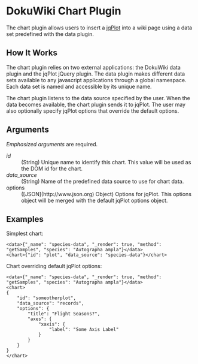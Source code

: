 # DokuWiki Chart Plugin

The chart plugin allows users to insert a [jqPlot](http://www.jqplot.com) into a
wiki page using a data set predefined with the data plugin.

## How It Works

The chart plugin relies on two external applications: the DokuWiki data plugin
and the jqPlot jQuery plugin. The data plugin makes different data sets
available to any javascript applications through a global namespace. Each data
set is named and accessible by its unique name.

The chart plugin listens to the data source specified by the user. When the data
becomes available, the chart plugin sends it to jqPlot. The user may also
optionally specify jqPlot options that override the default options.

## Arguments

*Emphasized arguments* are required.

<dl>
    <dt><em>id</em></dt>
    <dd>(String) Unique name to identify this chart. This value will be used as the DOM id for the chart.</dd>
    <dt><em>data_source</em></dt>
    <dd>(String) Name of the predefined data source to use for chart data.</dd>
    <dt>options</dt>
    <dd>([JSON](http://www.json.org) Object) Options for jqPlot. This options object will be merged with the default jqPlot options object.</dd>
</dl>

## Examples

Simplest chart:

    <data>{"_name": "species-data", "_render": true, "method": "getSamples", "species": "Autographa ampla"}</data>
    <chart>{"id": "plot", "data_source": "species-data"}</chart>

Chart overriding default jqPlot options:

    <data>{"_name": "species-data", "_render": true, "method": "getSamples", "species": "Autographa ampla"}</data>
    <chart>
    {
        "id": "someotherplot",
        "data_source": "records",
        "options": {
            "title": "Flight Seasons?",
            "axes": {
                "xaxis": {
                    "label": "Some Axis Label"
                }
            }
        }
    }
    </chart>